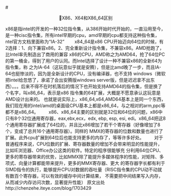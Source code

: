 #<center>X86、X64和X86_64区别</center>

x86是指intel的开发的一种32位指令集，从386开始时代开始的，一直沿用至今，是一种cisc指令集，所有intel早期的cpu，amd早期的cpu都支持这种指令集，ntel官方文档里面称为“IA-32”
　　x84_64是x86 CPU开始迈向64位的时候，有2选择：1、向下兼容x86。2、完全重新设计指令集，不兼容x86。AMD抢跑了，比Intel率先制造出了商用的兼容 x86的CPU，AMD称之为AMD64，抢了64位PC的第一桶金，得到了用户的认同。而Intel选择了设计一种不兼容x86的全新64为指令集，称 之为IA-64（这玩意似乎就是安腾），但是比amd晚了一步，而且IA-64也挺惨淡的，因为是全新设计的CPU，没有编译器，也不支持 windows（微软把intel给忽悠了，承诺了会出安腾版windows server版，但是迟迟拿不出东西）。。。后来不得不在时机落后的情况下也开始支持AMD64的指令集，但是换了个名字，叫x86_64，表示是x86 指令集的64扩展，大概是不愿意承认这玩意是AMD设计出来的。
也就是说实际上，x86_64,x64,AMD64基本上是同一个东西，我们现在用的intel/amd的桌面级CPU基本上都是x86_64，与之相对的arm,ppc等都不是x86_64。
　　x86、x86_64主要的区别就是32位和64位的问题，x86中只有8个32位通用寄存器，eax,ebx,ecx，edx, ebp, esp, esi, edi。x86_64把这8个通用寄存器扩展成了64位的，并且比x86增加了若干个寄存器（好像增加了8个，变成了总共16个通用寄存器）。同样的 MMX的寄存器的位数和数量也进行了扩展。此外cpu扩展到64位后也能支持更多的内存了，等等许多好处。
　　对于普通程序来说，CPU位数的扩展、寄存器数量的增加不会带来明显的性能提升，比如IE浏览器、Office办公这类的软件。特定的程序很能够充 分利用64位CPU、更多的寄存器带来的优势，比如MMX除了能提升多媒体程序的性能，对矩阵、多项式、向量计算都能带来提升，更多的MMX寄存器、更大 的寄存器字长都有利于SIMD指令的执行，能够提升CPU对数据的吞吐量（RISC指令集的CPU动不动就有数百个寄存器，可以有效的缓存中间计算结果， 不需要把中间结果写入内存，从而减少内存访问次数，显著提升性能）
原文出处http://chenzehe.iteye.com/blog/1703429